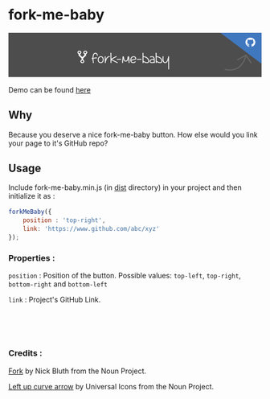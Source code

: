 # fork-me-baby
![Screenshot](banner.png?raw=true)


Demo can be found [here](https://vivensio.github.io/fork-me-baby/)



## Why
Because you deserve a nice fork-me-baby button. How else would you link your page to it's GitHub repo?


## Usage

Include fork-me-baby.min.js (in [dist](https://github.com/vivensio/fork-me-baby/tree/master/dist) directory) in your project and then initialize it as :

```js
forkMeBaby({
    position : 'top-right',
    link: 'https://www.github.com/abc/xyz'
});
```

### Properties : 

` position ` : Position of the button. Possible values: ` top-left `, ` top-right `, ` bottom-right ` and ` bottom-left `


` link ` :  Project's GitHub Link.




<br/><br/><br/>
### Credits : 

[Fork](https://thenounproject.com/npbluth/icon/378497) by Nick Bluth from the Noun Project.  

[Left up curve arrow](https://thenounproject.com/term/left-up-curve-arrow/218091) by Universal Icons from the Noun Project.